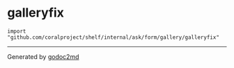 
# galleryfix
    import "github.com/coralproject/shelf/internal/ask/form/gallery/galleryfix"













- - -
Generated by [godoc2md](http://godoc.org/github.com/davecheney/godoc2md)
